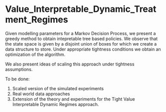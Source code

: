 # Value_Interpretable_Dynamic_Treatment_Regimes
Given modelling parameters for a Markov Decision Process, we present a greedy method to obtain intepretable tree based policies. We observe that the state space is given by a disjoint union of boxes for which we create a data structure to store. Under appropriate tightness conditions we obtain an optimization of the algorithm. 

We also present ideas of scaling this approach under tightness assumptions.

To be done:
1. Scaled version of the simulated experiments
2. Real world data approaches
3. Extension of the theory and experiments for the Tight Value Interpretable Dynamic Regimes approach.
